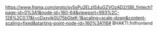 https://www.figma.com/proto/sv5sPu2ELzlS4uGZVOzAD2/SBI_fintech?page-id=0%3A1&node-id=160-64&viewport=993%2C-128%2C0.17&t=cDxxyjk0U75bGteK-1&scaling=scale-down&content-scaling=fixed&starting-point-node-id=160%3A116# BHAKTI.fnlfrontend
